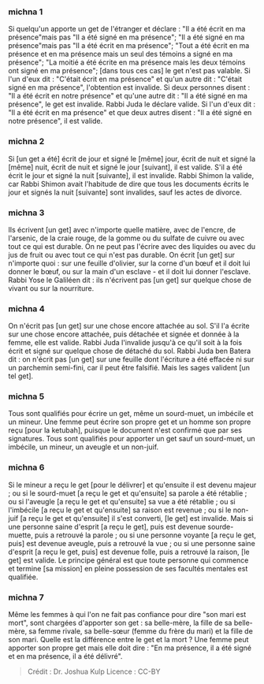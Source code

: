 
### michna 1
Si quelqu'un apporte un get de l'étranger et déclare : "Il a été écrit en ma présence"mais pas "Il a été signé en ma présence"; "Il a été signé en ma présence"mais pas "Il a été écrit en ma présence"; "Tout a été écrit en ma présence et en ma présence mais un seul des témoins a signé en ma présence"; "La moitié a été écrite en ma présence mais les deux témoins ont signé en ma présence"; [dans tous ces cas] le get n'est pas valable. Si l'un d'eux dit : "C'était écrit en ma présence" et qu'un autre dit : "C'était signé en ma présence", l'obtention est invalide. Si deux personnes disent : "Il a été écrit en notre présence" et qu'une autre dit : "Il a été signé en ma présence", le get est invalide. Rabbi Juda le déclare valide. Si l'un d'eux dit : "Il a été écrit en ma présence" et que deux autres disent : "Il a été signé en notre présence", il est valide.

### michna 2
Si [un get a été] écrit de jour et signé le [même] jour, écrit de nuit et signé la [même] nuit, écrit de nuit et signé le jour [suivant], il est valide. S'il a été écrit le jour et signé la nuit [suivante], il est invalide. Rabbi Shimon la valide, car Rabbi Shimon avait l'habitude de dire que tous les documents écrits le jour et signés la nuit [suivante] sont invalides, sauf les actes de divorce.

### michna 3
Ils écrivent [un get] avec n'importe quelle matière, avec de l'encre, de l'arsenic, de la craie rouge, de la gomme ou du sulfate de cuivre ou avec tout ce qui est durable. On ne peut pas l'écrire avec des liquides ou avec du jus de fruit ou avec tout ce qui n'est pas durable. On écrit [un get] sur n'importe quoi : sur une feuille d'olivier, sur la corne d'un bœuf et il doit lui donner le bœuf, ou sur la main d'un esclave - et il doit lui donner l'esclave. Rabbi Yose le Galiléen dit : ils n'écrivent pas [un get] sur quelque chose de vivant ou sur la nourriture.

### michna 4
On n'écrit pas [un get] sur une chose encore attachée au sol. S'il l'a écrite sur une chose encore attachée, puis détachée et signée et donnée à la femme, elle est valide. Rabbi Juda l'invalide jusqu'à ce qu'il soit à la fois écrit et signé sur quelque chose de détaché du sol. Rabbi Juda ben Batera dit : on n'écrit pas [un get] sur une feuille dont l'écriture a été effacée ni sur un parchemin semi-fini, car il peut être falsifié. Mais les sages valident [un tel get].

### michna 5
Tous sont qualifiés pour écrire un get, même un sourd-muet, un imbécile et un mineur. Une femme peut écrire son propre get et un homme son propre reçu [pour la ketubah], puisque le document n'est confirmé que par ses signatures. Tous sont qualifiés pour apporter un get sauf un sourd-muet, un imbécile, un mineur, un aveugle et un non-juif.

### michna 6
Si le mineur a reçu le get [pour le délivrer] et qu'ensuite il est devenu majeur ; ou si le sourd-muet [a reçu le get et qu'ensuite] sa parole a été rétablie ; ou si l'aveugle [a reçu le get et qu'ensuite] sa vue a été rétablie ; ou si l'imbécile [a reçu le get et qu'ensuite] sa raison est revenue ; ou si le non-juif [a reçu le get et qu'ensuite] il s'est converti, [le get] est invalide. Mais si une personne saine d'esprit [a reçu le get], puis est devenue sourde-muette, puis a retrouvé la parole ; ou si une personne voyante [a reçu le get, puis] est devenue aveugle, puis a retrouvé la vue ; ou si une personne saine d'esprit [a reçu le get, puis] est devenue folle, puis a retrouvé la raison, [le get] est valide. Le principe général est que toute personne qui commence et termine [sa mission] en pleine possession de ses facultés mentales est qualifiée.

### michna 7
Même les femmes à qui l'on ne fait pas confiance pour dire "son mari est mort", sont chargées d'apporter son get : sa belle-mère, la fille de sa belle-mère, sa femme rivale, sa belle-sœur (femme du frère du mari) et la fille de son mari. Quelle est la différence entre le get et la mort ? Une femme peut apporter son propre get mais elle doit dire : "En ma présence, il a été signé et en ma présence, il a été délivré".

>Crédit : Dr. Joshua Kulp
>Licence : CC-BY
